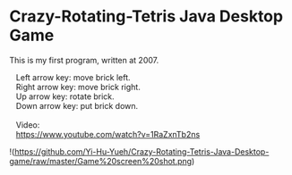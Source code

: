 # Crazy-Rotating-Tetris Java Desktop Game
This is my first program, written at 2007. </br>

  &nbsp;&nbsp; Left arrow key: move brick left. </br>
  &nbsp;&nbsp; Right arrow key: move brick right. </br>
  &nbsp;&nbsp; Up arrow key: rotate brick. </br>
  &nbsp;&nbsp; Down arrow key: put brick down. </br>
  &nbsp;&nbsp; </br>
  &nbsp;&nbsp; Video: </br> 
  &nbsp;&nbsp; https://www.youtube.com/watch?v=1RaZxnTb2ns
  
  !(https://github.com/Yi-Hu-Yueh/Crazy-Rotating-Tetris-Java-Desktop-game/raw/master/Game%20screen%20shot.png)
  
  
  
